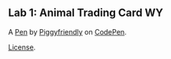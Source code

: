 Lab 1: Animal Trading Card WY
-----------------------------


A [Pen](https://codepen.io/Piggyfriendly/pen/GdyJKJ) by [Piggyfriendly](https://codepen.io/Piggyfriendly) on [CodePen](https://codepen.io).

[License](https://codepen.io/Piggyfriendly/pen/GdyJKJ/license).